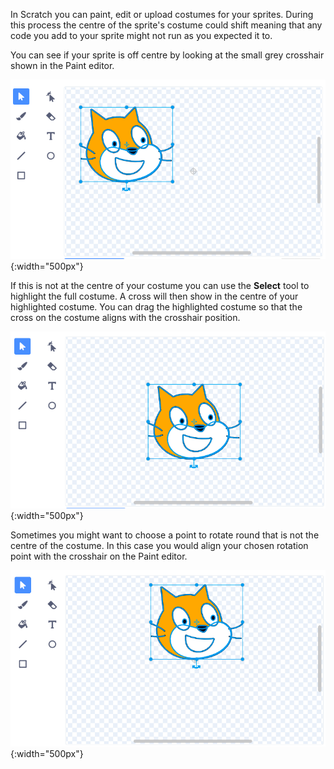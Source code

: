 In Scratch you can paint, edit or upload costumes for your sprites. During this process the centre of the sprite's costume could shift meaning that any code you add to your sprite might not run as you expected it to. 

You can see if your sprite is off centre by looking at the small grey crosshair shown in the Paint editor. 

![Off centre crosshair](images/off-centre-crosshair.png){:width="500px"}

If this is not at the centre of your costume you can use the **Select** tool to highlight the full costume. A cross will then show in the centre of your highlighted costume. You can drag the highlighted costume so that the cross on the costume aligns with the crosshair position.

![Centre crosshair](images/centre-crosshair.png){:width="500px"}

Sometimes you might want to choose a point to rotate round that is not the centre of the costume. In this case you would align your chosen rotation point with the crosshair on the Paint editor.

![Rotation point](images/rotation-point.png){:width="500px"}
